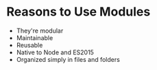 # Reasons to Use Modules

- They're modular
- Maintainable
- Reusable
- Native to Node and ES2015
- Organized simply in files and folders
